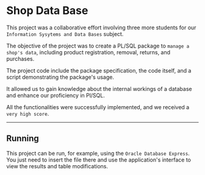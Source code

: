 # Shop Data Base

This project was a collaborative effort involving three more students for our ```Information Sysytems and Data Bases``` subject.

The objective of the project was to create a PL/SQL package to ```manage a shop's data```, including product registration, removal, returns, and purchases.

The project code include the package specification, the code itself, and a script demonstrating the package's usage.

It allowed us to gain knowledge about the internal workings of a database and enhance our proficiency in Pl/SQL.

All the functionalities were successfully implemented, and we received a ```very high score```.

---
## Running

This project can be run, for example, using the ```Oracle Database Express```. You just need to insert the file there and use the application's interface to view the results and table modifications.